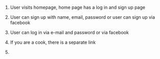

1. User visits homepage, home page has a log in and sign up page

2. User can sign up with name, email, password or user can sign up via facebook

3. User can log in via e-mail and password or via facebook

4. If you are a cook, there is a separate link

5. 

